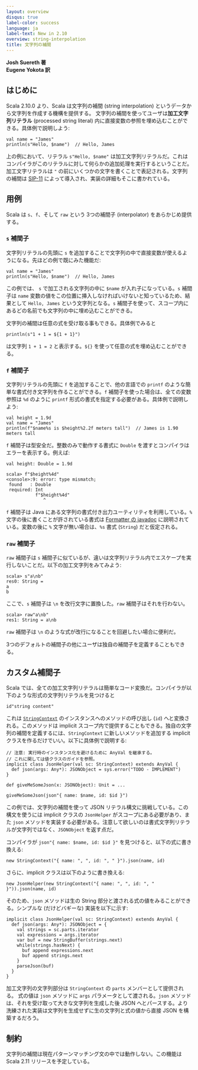 ```yaml
---
layout: overview
disqus: true
label-color: success
language: ja
label-text: New in 2.10
overview: string-interpolation
title: 文字列の補間
---
```


**Josh Suereth 著**<br>
**Eugene Yokota 訳**

## はじめに

Scala 2.10.0 より、Scala は文字列の補間 (string interpolation) というデータから文字列を作成する機構を提供する。
文字列の補間を使ってユーザは<b>加工文字列リテラル</b> (processed string literal) 内に直接変数の参照を埋め込むことができる。具体例で説明しよう:

    val name = "James"
    println(s"Hello, $name")  // Hello, James

上の例において、リテラル `s"Hello, $name"` は加工文字列リテラルだ。これはコンパイラがこのリテラルに対して何らかの追加処理を実行するということだ。加工文字リテラルは `"` の前にいくつかの文字を書くことで表記される。文字列の補間は [SIP-11](http://docs.scala-lang.org/sips/pending/string-interpolation.html) によって導入され、実装の詳細もそこに書かれている。

## 用例

Scala は `s`、`f`、そして `raw` という 3つの補間子 (interpolator) をあらかじめ提供する。

### `s` 補間子

文字列リテラルの先頭に `s` を追加することで文字列の中で直接変数が使えるようになる。先ほどの例で既にみた機能だ:

    val name = "James"
    println(s"Hello, $name")  // Hello, James

この例では、 `s` で加工される文字列の中に `$name` が入れ子になっている。`s` 補間子は `name` 変数の値をこの位置に挿入しなければいけないと知っているため、結果として `Hello, James` という文字列となる。`s` 補間子を使って、スコープ内にあるどの名前でも文字列の中に埋め込むことができる。

文字列の補間は任意の式を受け取る事もできる。具体例でみると

    println(s"1 + 1 = ${1 + 1}")

は文字列 `1 + 1 = 2` と表示する。`${}` を使って任意の式を埋め込むことができる。

### `f` 補間子

文字列リテラルの先頭に `f` を追加することで、他の言語での `printf` のような簡単な書式付き文字列を作ることができる。`f` 補間子を使った場合は、全ての変数参照は `%d` のように `printf` 形式の書式を指定する必要がある。具体例で説明しよう:

    val height = 1.9d
    val name = "James"
    println(f"$name%s is $height%2.2f meters tall")  // James is 1.90 meters tall

`f` 補間子は型安全だ。整数のみで動作する書式に `Double` を渡すとコンパイラはエラーを表示する。例えば:

    val height: Double = 1.9d
    
    scala> f"$height%4d"
    <console>:9: error: type mismatch;
     found   : Double
     required: Int
               f"$height%4d"
                  ^

`f` 補間子は Java にある文字列の書式付き出力ユーティリティを利用している。`%` 文字の後に書くことが許されている書式は [Formatter の javadoc](http://docs.oracle.com/javase/jp/1.5.0/api/java/util/Formatter.html#detail) に説明されている。変数の後に `%` 文字が無い場合は、`%s` 書式 (`String`) だと仮定される。

### `raw` 補間子

`raw` 補間子は `s` 補間子に似ているが、違いは文字列リテラル内でエスケープを実行しないことだ。以下の加工文字列をみてみよう:

    scala> s"a\nb"
    res0: String = 
    a
    b

ここで、`s` 補間子は `\n` を改行文字に置換した。`raw` 補間子はそれを行わない。

    scala> raw"a\nb"
    res1: String = a\nb

`raw` 補間子は `\n` のような式が改行になることを回避したい場合に便利だ。

3つのデフォルトの補間子の他にユーザは独自の補間子を定義することもできる。

## カスタム補間子

Scala では、全ての加工文字列リテラルは簡単なコード変換だ。コンパイラが以下のような形式の文字列リテラルを見つけると

    id"string content"

これは [`StringContext`](http://www.scala-lang.org/api/current/index.html#scala.StringContext) のインスタンスへのメソッドの呼び出し (`id`) へと変換される。このメソッドは implicit スコープ内で提供することもできる。独自の文字列の補間を定義するには、`StringContext` に新しいメソッドを追加する implicit クラスを作るだけでいい。以下に具体例で説明する:

    // 注意: 実行時のインスタンス化を避けるために AnyVal を継承する。
    // これに関しては値クラスのガイドを参照。
    implicit class JsonHelper(val sc: StringContext) extends AnyVal {
      def json(args: Any*): JSONObject = sys.error("TODO - IMPLEMENT")
    }
    
    def giveMeSomeJson(x: JSONObject): Unit = ...
    
    giveMeSomeJson(json"{ name: $name, id: $id }")

この例では、文字列の補間を使って JSON リテラル構文に挑戦している。この構文を使うには implicit クラスの `JsonHelper` がスコープにある必要があり、また `json` メソッドを実装する必要がある。注意して欲しいのは書式文字列リテラルが文字列ではなく、`JSONObject` を返す点だ。

コンパイラが `json"{ name: $name, id: $id }"` を見つけると、以下の式に書き換える:

    new StringContext("{ name: ", ", id: ", " }").json(name, id)

さらに、implicit クラスは以下のように書き換える:

    new JsonHelper(new StringContext("{ name: ", ", id: ", " }")).json(name, id)

そのため、`json` メソッドは生の String 部分と渡される式の値をみることができる。シンプルな (だけどバギーな) 実装を以下に示す:

    implicit class JsonHelper(val sc: StringContext) extends AnyVal {
      def json(args: Any*): JSONObject = {
        val strings = sc.parts.iterator
        val expressions = args.iterator
        var buf = new StringBuffer(strings.next)
        while(strings.hasNext) {
          buf append expressions.next
          buf append strings.next
        }
        parseJson(buf)
      }
    }

加工文字列の文字列部分は `StringContext` の `parts` メンバーとして提供される。
式の値は `json` メソッドに `args` パラメータとして渡される。`json` メソッドは、それを受け取って大きな文字列を生成した後 JSON へとパースする。より洗練された実装は文字列を生成せずに生の文字列と式の値から直接 JSON を構築するだろう。

## 制約

文字列の補間は現在パターンマッチング文の中では動作しない。この機能は Scala 2.11 リリースを予定している。
